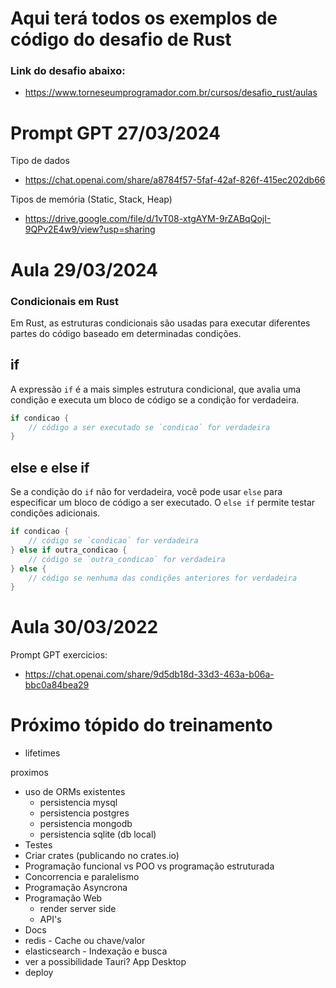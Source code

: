 # Aqui terá todos os exemplos de código do desafio de Rust
### Link do desafio abaixo:
- https://www.torneseumprogramador.com.br/cursos/desafio_rust/aulas

# Prompt GPT 27/03/2024

Tipo de dados
- https://chat.openai.com/share/a8784f57-5faf-42af-826f-415ec202db66

Tipos de memória (Static, Stack, Heap)
- https://drive.google.com/file/d/1vT08-xtgAYM-9rZABqQojI-9QPv2E4w9/view?usp=sharing


# Aula 29/03/2024
### Condicionais em Rust

Em Rust, as estruturas condicionais são usadas para executar diferentes partes do código baseado em determinadas condições.

## if

A expressão `if` é a mais simples estrutura condicional, que avalia uma condição e executa um bloco de código se a condição for verdadeira.

```rust
if condicao {
    // código a ser executado se `condicao` for verdadeira
}
```

## else e else if

Se a condição do `if` não for verdadeira, você pode usar `else` para especificar um bloco de código a ser executado. O `else if` permite testar condições adicionais.

```rust
if condicao {
    // código se `condicao` for verdadeira
} else if outra_condicao {
    // código se `outra_condicao` for verdadeira
} else {
    // código se nenhuma das condições anteriores for verdadeira
}
```


# Aula 30/03/2022
Prompt GPT exercicios:
- https://chat.openai.com/share/9d5db18d-33d3-463a-b06a-bbc0a84bea29


# Próximo tópido do treinamento
- lifetimes

proximos
- uso de ORMs existentes
    - persistencia mysql
    - persistencia postgres
    - persistencia mongodb
    - persistencia sqlite (db local)
- Testes
- Criar crates (publicando no crates.io)
- Programação funcional vs POO vs programação estruturada
- Concorrencia e paralelismo
- Programação Asyncrona
- Programação Web
    - render server side
    - API's
- Docs
- redis - Cache ou chave/valor
- elasticsearch - Indexação e busca
- ver a possibilidade Tauri? App Desktop
- deploy

